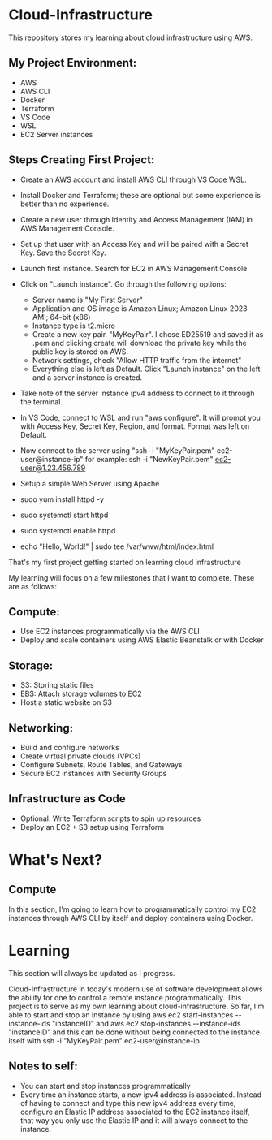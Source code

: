 # Cloud-Infrastructure
This repository stores my learning about cloud infrastructure using AWS. 

## My Project Environment:
* AWS
* AWS CLI
* Docker
* Terraform
* VS Code
* WSL
* EC2 Server instances

## Steps Creating First Project:
* Create an AWS account and install AWS CLI through VS Code WSL.
* Install Docker and Terraform; these are optional but some experience is better than no experience.
* Create a new user through Identity and Access Management (IAM) in AWS Management Console.
* Set up that user with an Access Key and will be paired with a Secret Key. Save the Secret Key.
* Launch first instance. Search for EC2 in AWS Management Console.
* Click on "Launch instance". Go through the following options:
    * Server name is "My First Server"
    * Application and OS image is Amazon Linux; Amazon Linux 2023 AMI; 64-bit (x86)
    * Instance type is t2.micro
    * Create a new key pair. "MyKeyPair". I chose ED25519 and saved it as .pem and clicking create will download the private key while the public key is stored on AWS.
    * Network settings, check "Allow HTTP traffic from the internet"
    * Everything else is left as Default. Click "Launch instance" on the left and a server instance is created.

* Take note of the server instance ipv4 address to connect to it through the terminal.
* In VS Code, connect to WSL and run "aws configure". It will prompt you with Access Key, Secret Key, Region, and format. Format was left on Default.
* Now connect to the server using "ssh -i "MyKeyPair.pem" ec2-user@instance-ip" for example: ssh -i "NewKeyPair.pem" ec2-user@1.23.456.789
* Setup a simple Web Server using Apache
* sudo yum install httpd -y
* sudo systemctl start httpd
* sudo systemctl enable httpd
* echo "Hello, World!" | sudo tee /var/www/html/index.html

That's my first project getting started on learning cloud infrastructure 

My learning will focus on a few milestones that I want to complete. These are as follows:
## Compute:
* Use EC2 instances programmatically via the AWS CLI
* Deploy and scale containers using AWS Elastic Beanstalk or with Docker

## Storage:
* S3: Storing static files
* EBS: Attach storage volumes to EC2
* Host a static website on S3

## Networking:
* Build and configure networks
* Create virtual private clouds (VPCs)
* Configure Subnets, Route Tables, and Gateways
* Secure EC2 instances with Security Groups

## Infrastructure as Code
* Optional: Write Terraform scripts to spin up resources
* Deploy an EC2 + S3 setup using Terraform



# What's Next?

## Compute
In this section, I'm going to learn how to programmatically control my EC2 instances through AWS CLI by itself and deploy containers using Docker.

# Learning
This section will always be updated as I progress. 

Cloud-Infrastructure in today's modern use of software development allows the ability for one to control a remote instance programmatically. This project is to serve as my own learning about cloud-infrastructure.
So far, I'm able to start and stop an instance by using aws ec2 start-instances --instance-ids "instanceID" and aws ec2 stop-instances --instance-ids "instanceID" and this can be done without being connected to the instance itself
with ssh -i "MyKeyPair.pem" ec2-user@instance-ip.

## Notes to self:
* You can start and stop instances programmatically
* Every time an instance starts, a new ipv4 address is associated. Instead of having to connect and type this new ipv4 address every time, configure an Elastic IP address associated to the EC2 instance itself,
that way you only use the Elastic IP and it will always connect to the instance.
